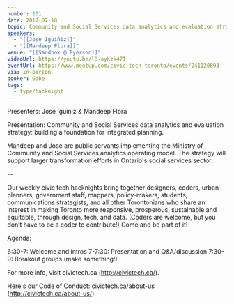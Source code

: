 ```yaml
---
number: 101
date: 2017-07-18
topic: Community and Social Services data analytics and evaluation strategy with Jose Iguiñiz & Mandeep Flora
speakers:
  - "[[Jose Iguiñiz]]"
  - "[[Mandeep Flora]]"
venue: "[[Sandbox @ Ryerson]]"
videoUrl: https://youtu.be/l8-oyKzk47I
eventUrl: https://www.meetup.com/civic-tech-toronto/events/241120893
via: in-person
booker: Gabe
tags:
  - type/hacknight
---
```


Presenters: Jose Iguiñiz & Mandeep Flora

Presentation: Community and Social Services data analytics and evaluation strategy: building a foundation for integrated planning.

Mandeep and Jose are public servants implementing the Ministry of Community and Social Services analytics operating model. The strategy will support larger transformation efforts in Ontario's social services sector.

--

Our weekly civic tech hacknights bring together designers, coders, urban planners, government staff, mappers, policy-makers, students, communications strategists, and all other Torontonians who share an interest in making Toronto more responsive, prosperous, sustainable and equitable, through design, tech, and data. (Coders are welcome, but you don’t have to be a coder to contribute!) Come and be part of it!

Agenda:

6:30-7: Welcome and intros
7-7:30: Presentation and Q&A/discussion
7:30-9: Breakout groups (make something!)

For more info, visit civictech.ca (http://civictech.ca/).

Here's our Code of Conduct: civictech.ca/about-us (http://civictech.ca/about-us/)